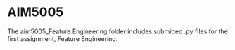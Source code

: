 # AIM5005


The aim5005_Feature Engineering folder includes submitted .py files for the first assignment, Feature Engineering.
